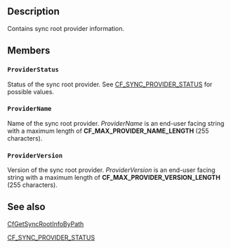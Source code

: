 ## Description

Contains sync root provider information.

## Members

### `ProviderStatus`

Status of the sync root provider. See [CF_SYNC_PROVIDER_STATUS](https://learn.microsoft.com/windows/win32/api/cfapi/ne-cfapi-cf_sync_provider_status) for possible values.

### `ProviderName`

Name of the sync root provider. *ProviderName* is an end-user facing string with a maximum length of **CF_MAX_PROVIDER_NAME_LENGTH** (255 characters).

### `ProviderVersion`

Version of the sync root provider. *ProviderVersion* is an end-user facing string with a maximum length of **CF_MAX_PROVIDER_VERSION_LENGTH** (255 characters).

## See also

[CfGetSyncRootInfoByPath](https://learn.microsoft.com/windows/win32/api/cfapi/nf-cfapi-cfgetsyncrootinfobypath)

[CF_SYNC_PROVIDER_STATUS](https://learn.microsoft.com/windows/win32/api/cfapi/ne-cfapi-cf_sync_provider_status)